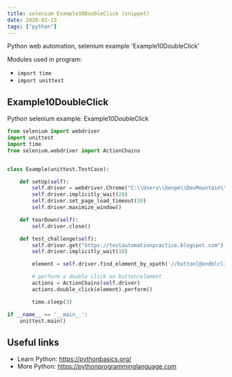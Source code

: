 ```yaml
---
title: selenium Example10DoubleClick (snippet)
date: 2020-02-13
tags: ["python"]
---
```

Python web automation, selenium example 'Example10DoubleClick'


Modules used in program: 
* `import time`
* `import unittest`

## Example10DoubleClick

Python selenium example: Example10DoubleClick

```python
from selenium import webdriver
import unittest
import time
from selenium.webdriver import ActionChains


class Example(unittest.TestCase):

    def setUp(self):
        self.driver = webdriver.Chrome("C:\\Users\\benpe\\DevMountain\\testing-resources\\chromedriver.exe")
        self.driver.implicitly_wait(20)
        self.driver.set_page_load_timeout(20)
        self.driver.maximize_window()

    def tearDown(self):
        self.driver.close()

    def test_challenge(self):
        self.driver.get("https://testautomationpractice.blogspot.com")
        self.driver.implicitly_wait(10)

        element = self.driver.find_element_by_xpath('//button[@ondblclick="myFunction1()"]')

        # perform a double click on button/element
        actions = ActionChains(self.driver)
        actions.double_click(element).perform()

        time.sleep(3)

if __name__ == '__main__':
    unittest.main()


```

## Useful links

- Learn Python: https://pythonbasics.org/
- More Python: https://pythonprogramminglanguage.com
